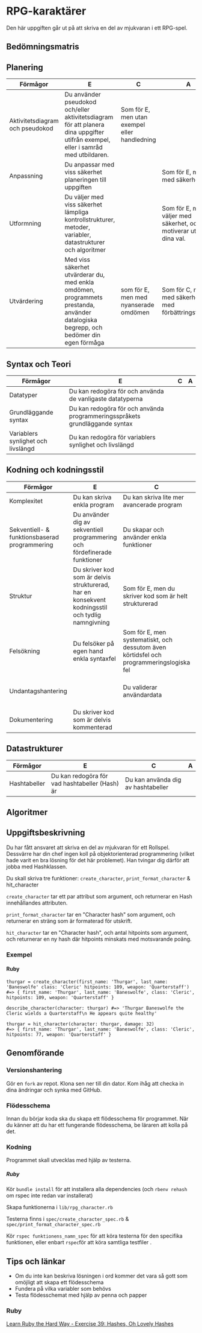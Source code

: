 # RPG-karaktärer #

Den här uppgiften går ut på att skriva en del av mjukvaran i ett RPG-spel.

## Bedömningsmatris ##

## Planering ##

| Förmågor                         | E 																																   | C | A |
|----------------------------------|-----------------------------------------------------------------------------------------------------------------------------------|---|---|
| Aktivitetsdiagram och pseudokod  | Du använder pseudokod och/eller aktivitetsdiagram för att planera dina uppgifter utifrån exempel, eller i samråd med utbildaren.  | Som för E, men utan exempel eller handledning |   |
| Anpassning					   | Du anpassar med viss säkerhet planeringen till uppgiften 																		   |   | Som för E, men med säkerhet
| Utformning                       | Du väljer med viss säkerhet lämpliga kontrollstrukturer, metoder, variabler, datastrukturer och algoritmer | | Som för E, men du väljer med säkerhet, och motiverar utförligt dina val.|
| Utvärdering | Med viss säkerhet utvärderar du, med enkla omdömen, programmets prestanda, använder datalogiska begrepp, och bedömer din egen förmåga | som för E, men med nyanserade omdömen | Som för C, men med säkerhet, och med förbättringsförslag

## Syntax och Teori ##
| Förmågor                                       | E 																			| C | A |
|------------------------------------------------|------------------------------------------------------------------------------|---|---|
| Datatyper					                     | Du kan redogöra för och använda de vanligaste datatyperna                    |   |   |
| Grundläggande syntax		                     | Du kan redogöra för och använda programmeringsspråkets grundläggande syntax  |   |   |
| Variablers synlighet och livslängd             | Du kan redogöra för variablers synlighet och livslängd                       |   |   |

## Kodning och kodningsstil ##

| Förmågor                                      | E                                                                         | C                                               | A                                              |
|-----------------------------------------------|---------------------------------------------------------------------------|-------------------------------------------------|------------------------------------------------|
| Komplexitet									| Du kan skriva enkla program                                               | Du kan skriva lite mer avancerade program       | Du kan skriva komplexa program
| Sekventiell- & funktionsbaserad programmering | Du använder dig av sekventiell programmering och fördefinerade funktioner | Du skapar och använder enkla funktioner         | Du skapar mer komplexa funktioner              |
| Struktur		 				                | Du skriver kod som är delvis strukturerad, har en konsekvent kodningsstil och tydlig namngivning | Som för E, men du skriver kod som är helt strukturerad |   			   |
| Felsökning                                    | Du felsöker på egen hand enkla syntaxfel | Som för E, men systematiskt, och dessutom även körtidsfel och programmeringslogiska fel | Som för C, men med effektivitet   	   |
| Undantagshantering                            |     																		| Du validerar användardata						  | Som för C, men du skriver även kod som använder undantagshantering |
| Dokumentering 								| Du skriver kod som är delvis kommenterad									|  												  | Du skriver kod som är utförligt kommenterad    |


## Datastrukturer ##

| Förmågor        | E 														   | C 																     | A 									 |
|-----------------|------------------------------------------------------------|---------------------------------------------------------------------|---------------------------------------|
| Hashtabeller    | Du kan redogöra för vad hashtabeller (Hash) är             | Du kan använda dig av hashtabeller 							     |   									 |


## Algoritmer ##


## Uppgiftsbeskrivning ##


Du har fått ansvaret att skriva en del av mjukvaran för ett Rollspel.
Dessvärre har din chef ingen koll på objektorienterad programmering (vilket hade varit en bra lösning för det här problemet).
Han tvingar dig därför att jobba med Hashklassen.

Du skall skriva tre funktioner: `create_character`, `print_format_character` & hit_character

`create_character` tar ett par attribut som argument, och returnerar en Hash innehållandes attributen.

`print_format_character` tar en "Character hash" som argument, och returnerar en sträng som är formaterad för utskrift.

`hit_character` tar en "Character hash", och antal hitpoints som argument, och returnerar en ny hash där hitpoints minskats med motsvarande poäng.

### Exempel ###

#### Ruby ####

    thurgar = create_character(first_name: 'Thurgar', last_name: 'Baneswolfe' class: 'Cleric' hitpoints: 109, weapon: 'Quarterstaff')
    #=> { first_name: 'Thurgar', last_name: 'Baneswolfe', class: 'Cleric', hitpoints: 109, weapon: 'Quarterstaff' }

    describe_character(character: thurgar) #=> 'Thurgar Baneswolfe the Cleric wields a Quarterstaff\n He appears quite healthy'

    thurgar = hit_character(character: thurgar, damage: 32)
    #=> { first_name: 'Thurgar', last_name: 'Baneswolfe', class: 'Cleric', hitpoints: 77, weapon: 'Quarterstaff' }

## Genomförande ##

### Versionshantering ###

Gör en `fork` av repot. Klona sen ner till din dator. Kom ihåg att checka in dina ändringar och synka med GitHub.

### Flödesschema ###

Innan du börjar koda ska du skapa ett flödesschema för programmet.
När du känner att du har ett fungerande flödesschema, be läraren att kolla på det.

### Kodning ###

Programmet skall utvecklas med hjälp av testerna.

##### Ruby #####

Kör `bundle install` för att installera alla dependencies (och `rbenv rehash` om rspec inte redan var installerat)

Skapa funktionerna i `lib/rpg_character.rb`

Testerna finns i `spec/create_character_spec.rb` & `spec/print_format_character_spec.rb`

Kör `rspec funktionens_namn_spec` för att köra testerna för den specifika funktionen, eller enbart `rspec`för att köra samtliga testfiler .

## Tips och länkar ##

* Om du inte kan beskriva lösningen i ord kommer det vara så gott som omöjligt att skapa ett flödesschema
* Fundera på vilka variabler som behövs
* Testa flödesschemat med hjälp av penna och papper

### Ruby ###

[Learn Ruby the Hard Way - Exercise 39: Hashes, Oh Lovely Hashes](http://learnrubythehardway.org/book/ex39.html)